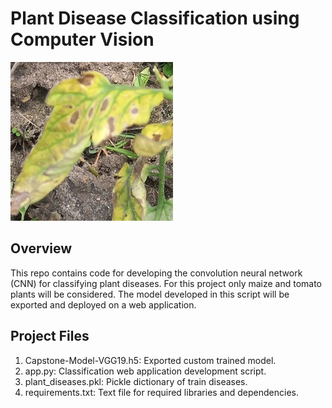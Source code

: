 # Plant Disease Classification using Computer Vision
![alt text](https://github.com/chrisliti/DSI-Capstone-Classifier/blob/main/Tomato_img4.jpg)

## Overview
This repo contains code for developing the convolution neural network (CNN) for classifying plant diseases. For this project only maize and tomato plants will be considered. The model developed in this script will be exported and deployed on a web application.

## Project Files

1. Capstone-Model-VGG19.h5: Exported custom trained model.
2. app.py: Classification web application development script.
3. plant_diseases.pkl: Pickle dictionary of train diseases.
4. requirements.txt: Text file for required libraries and dependencies.
